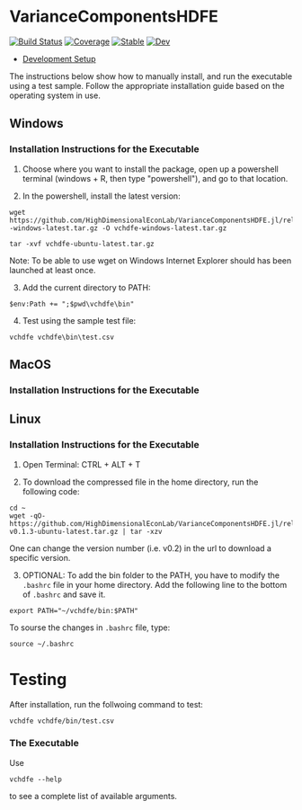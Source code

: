 # VarianceComponentsHDFE

[![Build Status](https://github.com/HighDimensionalEconLab/VarianceComponentsHDFE.jl/workflows/CI/badge.svg)](https://github.com/HighDimensionalEconLab/VarianceComponentsHDFE.jl/actions)
[![Coverage](https://codecov.io/gh/HighDimensionalEconLab/VarianceComponentsHDFE.jl/branch/master/graph/badge.svg)](https://codecov.io/gh/HighDimensionalEconLab/VarianceComponentsHDFE.jl)
[![Stable](https://img.shields.io/badge/docs-stable-blue.svg)](https://HighDimensionalEconLab.github.io/VarianceComponentsHDFE.jl/stable)
[![Dev](https://img.shields.io/badge/docs-dev-blue.svg)](https://HighDimensionalEconLab.github.io/VarianceComponentsHDFE.jl/dev)

- [Development Setup](develop.md)


The instructions below show how to manually install, and run the executable using a test sample. Follow the appropriate installation guide based on the operating system in use.

## Windows

### Installation Instructions for the Executable

1. Choose where you want to install the package, open up a powershell terminal (windows + R, then type "powershell"), and go to that location.

2. In the powershell, install the latest version:

```
wget https://github.com/HighDimensionalEconLab/VarianceComponentsHDFE.jl/releases/download/v0.1.3/vchdfe--windows-latest.tar.gz -O vchdfe-windows-latest.tar.gz
 
tar -xvf vchdfe-ubuntu-latest.tar.gz
```
Note: To be able to use wget on Windows Internet Explorer should has been launched at least once. 

3. Add the current directory to PATH:

```
$env:Path += ";$pwd\vchdfe\bin"
```

4. Test using the sample test file:

```
vchdfe vchdfe\bin\test.csv
```



## MacOS
### Installation Instructions for the Executable


## Linux
### Installation Instructions for the Executable

1. Open Terminal: CTRL + ALT + T

2. To download the compressed file in the home directory, run the following code:

```
cd ~
wget -qO- https://github.com/HighDimensionalEconLab/VarianceComponentsHDFE.jl/releases/download/v0.1.3/vchdfe-v0.1.3-ubuntu-latest.tar.gz | tar -xzv
```
One can change the version number (i.e. v0.2) in the url to download a specific version. 

3. OPTIONAL: To add the bin folder to the PATH, you have to modify the `.bashrc` file in your home directory. Add the following line to the bottom of `.bashrc` and save it. 
```
export PATH="~/vchdfe/bin:$PATH"
```

To sourse the changes in `.bashrc` file, type:
```
source ~/.bashrc
```


# Testing

After installation, run the follwoing command to test:
```
vchdfe vchdfe/bin/test.csv 
```


### The Executable

Use 

```
vchdfe --help
```

to see a complete list of available arguments. 




